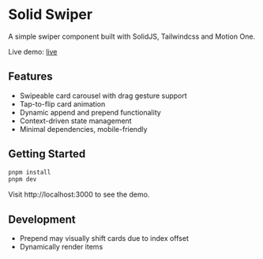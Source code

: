 # Solid Swiper

A simple swiper component built with SolidJS, Tailwindcss and Motion One.

Live demo: [live](https://solid-swiper.vercel.app)

## Features

- Swipeable card carousel with drag gesture support
- Tap-to-flip card animation
- Dynamic append and prepend functionality
- Context-driven state management
- Minimal dependencies, mobile-friendly

## Getting Started

```bash
pnpm install
pnpm dev
```

Visit http://localhost:3000 to see the demo.

## Development

- Prepend may visually shift cards due to index offset
- Dynamically render items
